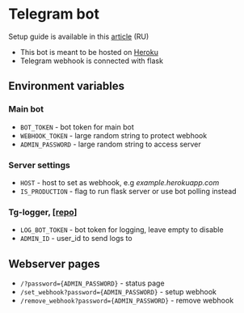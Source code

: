# Telegram bot

Setup guide is available in this [article](https://habr.com/ru/post/549178/) (RU)

- This bot is meant to be hosted on [Heroku](https://www.heroku.com/home)
- Telegram webhook is connected with flask

## Environment variables

### Main bot
- `BOT_TOKEN` - bot token for main bot
- `WEBHOOK_TOKEN` - large random string to protect webhook
- `ADMIN_PASSWORD` - large random string to access server

### Server settings
- `HOST` - host to set as webhook, e.g *example.herokuapp.com*
- `IS_PRODUCTION` - flag to run flask server or use bot polling instead

### Tg-logger, [[repo]](https://github.com/otter18/tg_logger)
- `LOG_BOT_TOKEN` - bot token for logging, leave empty to disable
- `ADMIN_ID` - user_id to send logs to


## Webserver pages
- `/?password={ADMIN_PASSWORD}` - status page
- `/set_webhook?password={ADMIN_PASSWORD}` - setup webhook
- `/remove_webhook?password={ADMIN_PASSWORD}` - remove webhook
